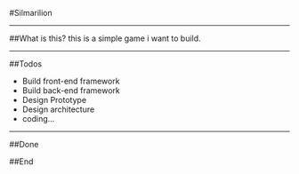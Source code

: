 #Silmarilion
<hr/>
##What is this?
this is a simple game i want to build.
<hr/>

##Todos
<ul>
 <li>Build front-end framework</li>
 <li>Build back-end framework</li>
 <li>Design Prototype</li>
 <li>Design architecture</li>
 <li>coding...</li>
</ul>

<hr/>

##Done

##End
